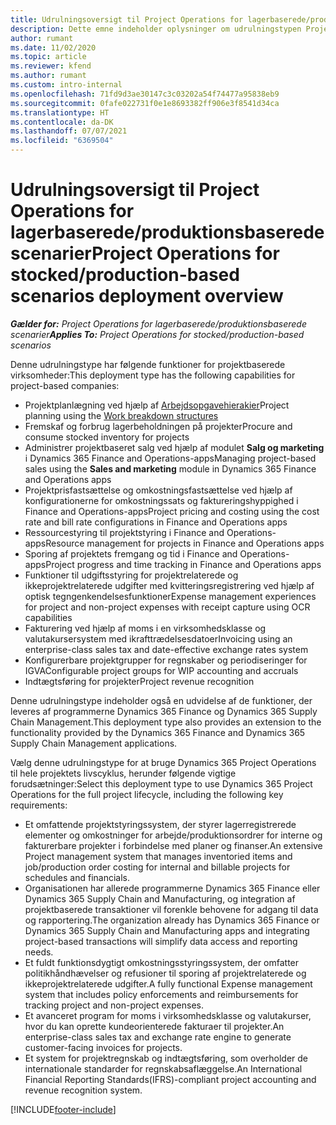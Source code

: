 ```yaml
---
title: Udrulningsoversigt til Project Operations for lagerbaserede/produktionsbaserede scenarier
description: Dette emne indeholder oplysninger om udrulningstypen Project Operations for lagerbaserede/produktbaserede scenarier.
author: rumant
ms.date: 11/02/2020
ms.topic: article
ms.reviewer: kfend
ms.author: rumant
ms.custom: intro-internal
ms.openlocfilehash: 71fd9d3ae30147c3c03202a54f74477a95838eb9
ms.sourcegitcommit: 0fafe022731f0e1e8693382ff906e3f8541d34ca
ms.translationtype: HT
ms.contentlocale: da-DK
ms.lasthandoff: 07/07/2021
ms.locfileid: "6369504"
---
```

# <a name="project-operations-for-stockedproduction-based-scenarios-deployment-overview"></a><span data-ttu-id="48cc3-103">Udrulningsoversigt til Project Operations for lagerbaserede/produktionsbaserede scenarier</span><span class="sxs-lookup"><span data-stu-id="48cc3-103">Project Operations for stocked/production-based scenarios deployment overview</span></span>

<span data-ttu-id="48cc3-104">_**Gælder for:** Project Operations for lagerbaserede/produktionsbaserede scenarier_</span><span class="sxs-lookup"><span data-stu-id="48cc3-104">_**Applies To:** Project Operations for stocked/production-based scenarios_</span></span>


<span data-ttu-id="48cc3-105">Denne udrulningstype har følgende funktioner for projektbaserede virksomheder:</span><span class="sxs-lookup"><span data-stu-id="48cc3-105">This deployment type has the following capabilities for project-based companies:</span></span>

- <span data-ttu-id="48cc3-106">Projektplanlægning ved hjælp af [Arbejdsopgavehierakier](work-breakdown-structures.md)</span><span class="sxs-lookup"><span data-stu-id="48cc3-106">Project planning using the [Work breakdown structures](work-breakdown-structures.md)</span></span>
- <span data-ttu-id="48cc3-107">Fremskaf og forbrug lagerbeholdningen på projekter</span><span class="sxs-lookup"><span data-stu-id="48cc3-107">Procure and consume stocked inventory for projects</span></span>
- <span data-ttu-id="48cc3-108">Administrer projektbaseret salg ved hjælp af modulet **Salg og marketing** i Dynamics 365 Finance and Operations-apps</span><span class="sxs-lookup"><span data-stu-id="48cc3-108">Managing project-based sales using the **Sales and marketing** module in Dynamics 365 Finance and Operations apps</span></span>
- <span data-ttu-id="48cc3-109">Projektprisfastsættelse og omkostningsfastsættelse ved hjælp af konfigurationerne for omkostningssats og faktureringshyppighed i Finance and Operations-apps</span><span class="sxs-lookup"><span data-stu-id="48cc3-109">Project pricing and costing using the cost rate and bill rate configurations in Finance and Operations apps</span></span>
- <span data-ttu-id="48cc3-110">Ressourcestyring til projektstyring i Finance and Operations-apps</span><span class="sxs-lookup"><span data-stu-id="48cc3-110">Resource management for projects in Finance and Operations apps</span></span>
- <span data-ttu-id="48cc3-111">Sporing af projektets fremgang og tid i Finance and Operations-apps</span><span class="sxs-lookup"><span data-stu-id="48cc3-111">Project progress and time tracking in Finance and Operations apps</span></span>
- <span data-ttu-id="48cc3-112">Funktioner til udgiftsstyring for projektrelaterede og ikkeprojektrelaterede udgifter med kvitteringsregistrering ved hjælp af optisk tegngenkendelsesfunktioner</span><span class="sxs-lookup"><span data-stu-id="48cc3-112">Expense management experiences for project and non-project expenses with receipt capture using OCR capabilities</span></span>
- <span data-ttu-id="48cc3-113">Fakturering ved hjælp af moms i en virksomhedsklasse og valutakursersystem med ikrafttrædelsesdatoer</span><span class="sxs-lookup"><span data-stu-id="48cc3-113">Invoicing using an enterprise-class sales tax and date-effective exchange rates system</span></span>
- <span data-ttu-id="48cc3-114">Konfigurerbare projektgrupper for regnskaber og periodiseringer for IGVA</span><span class="sxs-lookup"><span data-stu-id="48cc3-114">Configurable project groups for WIP accounting and accruals</span></span>
- <span data-ttu-id="48cc3-115">Indtægtsføring for projekter</span><span class="sxs-lookup"><span data-stu-id="48cc3-115">Project revenue recognition</span></span>

<span data-ttu-id="48cc3-116">Denne udrulningstype indeholder også en udvidelse af de funktioner, der leveres af programmerne Dynamics 365 Finance og Dynamics 365 Supply Chain Management.</span><span class="sxs-lookup"><span data-stu-id="48cc3-116">This deployment type also provides an extension to the functionality provided by the Dynamics 365 Finance and Dynamics 365 Supply Chain Management applications.</span></span>

<span data-ttu-id="48cc3-117">Vælg denne udrulningstype for at bruge Dynamics 365 Project Operations til hele projektets livscyklus, herunder følgende vigtige forudsætninger:</span><span class="sxs-lookup"><span data-stu-id="48cc3-117">Select this deployment type to use Dynamics 365 Project Operations for the full project lifecycle, including the following key requirements:</span></span>

- <span data-ttu-id="48cc3-118">Et omfattende projektstyringssystem, der styrer lagerregistrerede elementer og omkostninger for arbejde/produktionsordrer for interne og fakturerbare projekter i forbindelse med planer og finanser.</span><span class="sxs-lookup"><span data-stu-id="48cc3-118">An extensive Project management system that manages inventoried items and job/production order costing for internal and billable projects for schedules and financials.</span></span>
- <span data-ttu-id="48cc3-119">Organisationen har allerede programmerne Dynamics 365 Finance eller Dynamics 365 Supply Chain and Manufacturing, og integration af projektbaserede transaktioner vil forenkle behovene for adgang til data og rapportering.</span><span class="sxs-lookup"><span data-stu-id="48cc3-119">The organization already has Dynamics 365 Finance or Dynamics 365 Supply Chain and Manufacturing apps and integrating project-based transactions will simplify data access and reporting needs.</span></span>
- <span data-ttu-id="48cc3-120">Et fuldt funktionsdygtigt omkostningsstyringssystem, der omfatter politikhåndhævelser og refusioner til sporing af projektrelaterede og ikkeprojektrelaterede udgifter.</span><span class="sxs-lookup"><span data-stu-id="48cc3-120">A fully functional Expense management system that includes policy enforcements and reimbursements for tracking project and non-project expenses.</span></span>
- <span data-ttu-id="48cc3-121">Et avanceret program for moms i virksomhedsklasse og valutakurser, hvor du kan oprette kundeorienterede fakturaer til projekter.</span><span class="sxs-lookup"><span data-stu-id="48cc3-121">An enterprise-class sales tax and exchange rate engine to generate customer-facing invoices for projects.</span></span>
- <span data-ttu-id="48cc3-122">Et system for projektregnskab og indtægtsføring, som overholder de internationale standarder for regnskabsaflæggelse.</span><span class="sxs-lookup"><span data-stu-id="48cc3-122">An International Financial Reporting Standards(IFRS)-compliant project accounting and revenue recognition system.</span></span>



[!INCLUDE[footer-include](../includes/footer-banner.md)]